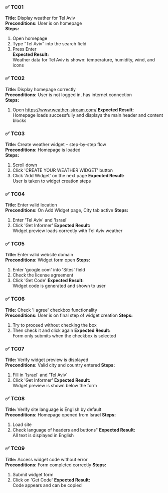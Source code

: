 ### ✅ TC01
**Title:** Display weather for Tel Aviv  
**Preconditions:** User is on homepage  
**Steps:**
1. Open homepage 
2. Type “Tel Aviv” into the search field
3. Press Enter  
**Expected Result:**  
Weather data for Tel Aviv is shown: temperature, humidity, wind, and icons

### ✅ TC02
**Title:** Display homepage correctly  
**Preconditions:** User is not logged in, has internet connection  
**Steps:**
1. Open https://www.weather-stream.com/ 
**Expected Result:**  
Homepage loads successfully and displays the main header and content blocks

### ✅ TC03
**Title:** Create weather widget – step-by-step flow  
**Preconditions:** Homepage is loaded  
**Steps:**
1. Scroll down
2. Click 'CREATE YOUR WEATHER WIDGET' button
3. Click 'Add Widget' on the next page
**Expected Result:**  
User is taken to widget creation steps

### ✅ TC04
**Title:** Enter valid location  
**Preconditions:** On Add Widget page, City tab active 
**Steps:**
1. Enter 'Tel Aviv' and 'Israel'
2. Click 'Get Informer'
**Expected Result:**  
Widget preview loads correctly with Tel Aviv weather

### ✅ TC05
**Title:** Enter valid website domain  
**Preconditions:** Widget form open 
**Steps:**
1. Enter 'google.com' into 'Sites' field
2. Check the license agreement
3. Click 'Get Code'
**Expected Result:**  
Widget code is generated and shown to user

### ✅ TC06
**Title:** Check 'I agree' checkbox functionality  
**Preconditions:** User is on final step of widget creation 
**Steps:**
1. Try to proceed without checking the box
2. Then check it and click again
**Expected Result:**  
Form only submits when the checkbox is selected

### ✅ TC07
**Title:** Verify widget preview is displayed  
**Preconditions:** Valid city and country entered 
**Steps:**
1. Fill in 'Israel' and 'Tel Aviv'
2. Click 'Get Informer'
**Expected Result:**  
Widget preview is shown below the form

### ✅ TC08
**Title:** Verify site language is English by default  
**Preconditions:** Homepage opened from Israel 
**Steps:**
1. Load site
2. Check language of headers and buttons"
**Expected Result:**  
All text is displayed in English

### ✅ TC09
**Title:** Access widget code without error  
**Preconditions:** Form completed correctly 
**Steps:**
1. Submit widget form
2. Click on 'Get Code'
**Expected Result:**  
Code appears and can be copied
